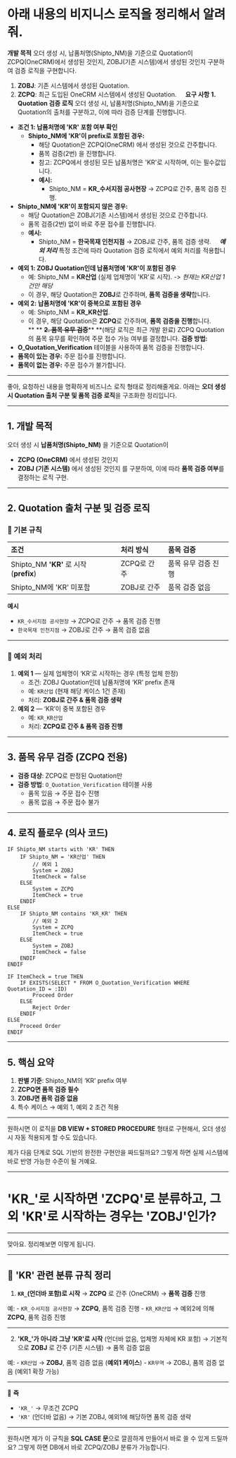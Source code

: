 # 아래 내용의 비지니스 로직을 정리해서 알려줘.

**개발 목적**
오더 생성 시, 납품처명(Shipto_NM)을 기준으로 Quotation이 ZCPQ(OneCRM)에서 생성된 것인지, ZOBJ(기존 시스템)에서 생성된 것인지 구분하여 검증 로직을 구현합니다.
1. **ZOBJ**: 기존 시스템에서 생성된 Quotation.
2. **ZCPQ**: 최근 도입된 OneCRM 시스템에서 생성된 Quotation.
 
 
**요구 사항**
**1. Quotation 검증 로직**
오더 생성 시, 납품처명(Shipto_NM)을 기준으로 Quotation의 출처를 구분하고, 이에 따라 검증 단계를 진행합니다.
* **조건 1: 납품처명에 'KR' 포함 여부 확인**
   * **Shipto_NM에 'KR'이 prefix로 포함된 경우:**
      * 해당 Quotation은 ZCPQ(OneCRM) 에서 생성된 것으로 간주합니다.
      * 품목 검증(2번) 을 진행합니다.
      * 참고: ZCPQ에서 생성된 모든 납품처명은 'KR'로 시작하며, 이는 필수값입니다.
      * **예시:**
         * Shipto_NM = **KR_수서지점 공사현장** → ZCPQ로 간주, 품목 검증 진행.
 
* **Shipto_NM에 'KR'이 포함되지 않은 경우:**
   * 해당 Quotation은 ZOBJ(기존 시스템)에서 생성된 것으로 간주합니다.
   * 품목 검증(2번) 없이 바로 주문 접수를 진행합니다.
   * **예시:**
      * Shipto_NM = **한국목재 인천지점** → ZOBJ로 간주, 품목 검증 생략.
 
 
***예외 처리***
특정 조건에 따라 Quotation 검증 로직에서 예외 처리를 적용합니다.
* **예외 1: ZOBJ Quotation인데 납품처명에 'KR'이 포함된 경우**
   * 예: Shipto_NM = **KR산업** (실제 업체명이 'KR'로 시작). -> *현재는 KR산업 1건만 해당*
   * 이 경우, 해당 Quotation은 **ZOBJ**로 간주하며, **품목 검증을 생략**합니다.
 
* **예외 2: 납품처명에 'KR'이 중복으로 포함된 경우**
   * 예: Shipto_NM = **KR_KR산업**.
   * 이 경우, 해당 Quotation은 **ZCPQ**로 간주하며, **품목 검증을 진행**합니다.
 
** **
~~**2. 품목 유무 검증**~~** **(해당 로직은 최근 개발 완료)
ZCPQ Quotation의 품목 유무를 확인하여 주문 접수 가능 여부를 결정합니다. **검증 방법:**
* **O_Quotation_Verification** 테이블을 사용하여 품목 검증을 진행합니다.
* **품목이 있는 경우:** 주문 접수를 진행합니다.
* **품목이 없는 경우:** 주문 접수가 불가합니다.

---------------------------------------------------------------------

좋아, 요청하신 내용을 명확하게 비즈니스 로직 형태로 정리해줄게요.
아래는 **오더 생성 시 Quotation 출처 구분 및 품목 검증 로직**을 구조화한 정리입니다.

***

## 1. 개발 목적

오더 생성 시 **납품처명(Shipto_NM)** 을 기준으로 Quotation이

- **ZCPQ (OneCRM)** 에서 생성된 것인지
- **ZOBJ (기존 시스템)** 에서 생성된 것인지
를 구분하여, 이에 따라 **품목 검증 여부**를 결정하는 로직 구현.

***

## 2. Quotation 출처 구분 및 검증 로직

### 📌 기본 규칙

| 조건 | 처리 방식 | 품목 검증 |
| :-- | :-- | :-- |
| Shipto_NM **'KR'** 로 시작 (**prefix**) | ZCPQ로 간주 | 품목 유무 검증 진행 |
| Shipto_NM에 'KR' 미포함 | ZOBJ로 간주 | 품목 검증 없음 |

**예시**

- `KR_수서지점 공사현장` → ZCPQ로 간주 → 품목 검증 진행
- `한국목재 인천지점` → ZOBJ로 간주 → 품목 검증 없음

***

### 📌 예외 처리

1. **예외 1** — 실제 업체명이 ‘KR’로 시작하는 경우 (특정 업체 한정)
    - 조건: ZOBJ Quotation인데 납품처명에 ‘KR’ prefix 존재
    - 예: `KR산업` (현재 해당 케이스 1건 존재)
    - 처리: **ZOBJ로 간주 \& 품목 검증 생략**
2. **예외 2** — ‘KR’이 중복 포함된 경우
    - 예: `KR_KR산업`
    - 처리: **ZCPQ로 간주 \& 품목 검증 진행**

***

## 3. 품목 유무 검증 (ZCPQ 전용)

- **검증 대상**: ZCPQ로 판정된 Quotation만
- **검증 방법**: `O_Quotation_Verification` 테이블 사용
    - 품목 있음 → 주문 접수 진행
    - 품목 없음 → 주문 접수 불가

***

## 4. 로직 플로우 (의사 코드)

```pseudo
IF Shipto_NM starts with 'KR' THEN
    IF Shipto_NM = 'KR산업' THEN
        // 예외 1
        System = ZOBJ
        ItemCheck = false
    ELSE
        System = ZCPQ
        ItemCheck = true
    ENDIF
ELSE
    IF Shipto_NM contains 'KR_KR' THEN
        // 예외 2
        System = ZCPQ
        ItemCheck = true
    ELSE
        System = ZOBJ
        ItemCheck = false
    ENDIF
ENDIF

IF ItemCheck = true THEN
    IF EXISTS(SELECT * FROM O_Quotation_Verification WHERE Quotation_ID = :ID)
        Proceed Order
    ELSE
        Reject Order
    ENDIF
ELSE
    Proceed Order
ENDIF
```


***

## 5. 핵심 요약

1. **판별 기준**: Shipto_NM의 ‘KR’ prefix 여부
2. **ZCPQ면 품목 검증 필수**
3. **ZOBJ면 품목 검증 없음**
4. 특수 케이스 → 예외 1, 예외 2 조건 적용

***

원하시면 이 로직을 **DB VIEW + STORED PROCEDURE** 형태로 구현해서,
오더 생성 시 자동 적용되게 할 수도 있습니다.

제가 다음 단계로 SQL 기반의 완전한 구현안을 짜드릴까요?
그렇게 하면 실제 시스템에 바로 반영 가능한 수준이 될 거예요.

---------------------------------------------------------------------

# 'KR\_'로 시작하면 'ZCPQ'로 분류하고, 그외 'KR'로 시작하는 경우는 'ZOBJ'인가?

---------------------------------------------------------------------


맞아요. 정리해보면 이렇게 됩니다.

***

## 📌 'KR' 관련 분류 규칙 정리

1. **`KR_`(언더바 포함)로 시작**
→ **ZCPQ** 로 간주 (OneCRM)
→ **품목 검증** 진행

예:
    - `KR_수서지점 공사현장` → **ZCPQ**, 품목 검증 진행
    - `KR_KR산업` → 예외2에 의해 **ZCPQ**, 품목 검증 진행

***

2. **'KR_'가 아니라 그냥 'KR'로 시작** (언더바 없음, 업체명 자체에 KR 포함)
→ 기본적으로 **ZOBJ** 로 간주 (기존 시스템)
→ 품목 검증 없음

예:
    - `KR산업` → **ZOBJ**, 품목 검증 없음 (**예외1 케이스**)
    - `KR무역` → ZOBJ, 품목 검증 없음 (예외1 확장 가능)

***

📌 **즉**

- `'KR_'` → 무조건 ZCPQ
- `'KR'` (언더바 없음) → 기본 ZOBJ, 예외1에 해당하면 품목 검증 생략

***

원하시면 제가 이 규칙을 **SQL CASE 문**으로 깔끔하게 만들어서 바로 쓸 수 있게 드릴까요?
그렇게 하면 DB에서 바로 ZCPQ/ZOBJ 분류가 가능합니다.

